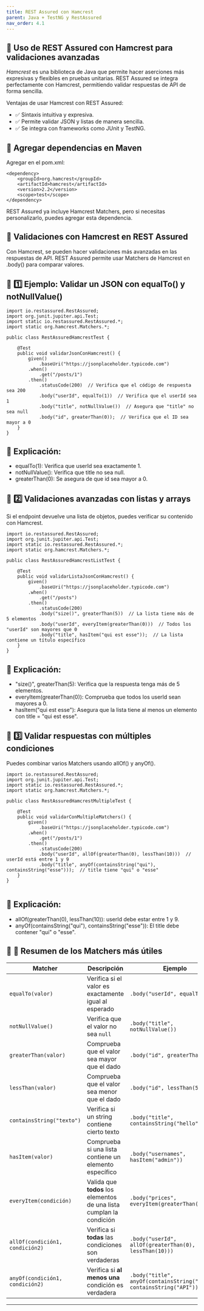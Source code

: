 ```yaml
---
title: REST Assured con Hamcrest
parent: Java + TestNG y RestAssured
nav_order: 4.1
---
```


## **🔹 Uso de REST Assured con Hamcrest para validaciones avanzadas**

*Hamcrest* es una biblioteca de Java que permite hacer aserciones más expresivas y flexibles en pruebas unitarias. REST Assured se integra perfectamente con Hamcrest, permitiendo validar respuestas de API de forma sencilla.

Ventajas de usar Hamcrest con REST Assured:
- ✅ Sintaxis intuitiva y expresiva.
- ✅ Permite validar JSON y listas de manera sencilla.
- ✅ Se integra con frameworks como JUnit y TestNG.


## **📌 Agregar dependencias en Maven**

Agregar en el pom.xml:

````
<dependency>
    <groupId>org.hamcrest</groupId>
    <artifactId>hamcrest</artifactId>
    <version>2.2</version>
    <scope>test</scope>
</dependency>

````
REST Assured ya incluye Hamcrest Matchers, pero si necesitas personalizarlo, puedes agregar esta dependencia.

## **📌 Validaciones con Hamcrest en REST Assured**

Con Hamcrest, se pueden hacer validaciones más avanzadas en las respuestas de API. REST Assured permite usar Matchers de Hamcrest en .body() para comparar valores.

## **📌 1️⃣ Ejemplo: Validar un JSON con equalTo() y notNullValue()**

```
import io.restassured.RestAssured;
import org.junit.jupiter.api.Test;
import static io.restassured.RestAssured.*;
import static org.hamcrest.Matchers.*;

public class RestAssuredHamcrestTest {
    
    @Test
    public void validarJsonConHamcrest() {
        given()
            .baseUri("https://jsonplaceholder.typicode.com")
        .when()
            .get("/posts/1")
        .then()
            .statusCode(200)  // Verifica que el código de respuesta sea 200
            .body("userId", equalTo(1))  // Verifica que el userId sea 1
            .body("title", notNullValue())  // Asegura que "title" no sea null
            .body("id", greaterThan(0));  // Verifica que el ID sea mayor a 0
    }
}
```

## **🔹 Explicación:**

- equalTo(1): Verifica que userId sea exactamente 1.
- notNullValue(): Verifica que title no sea null.
- greaterThan(0): Se asegura de que id sea mayor a 0.


## **📌 2️⃣ Validaciones avanzadas con listas y arrays**
Si el endpoint devuelve una lista de objetos, puedes verificar su contenido con Hamcrest.

```
import io.restassured.RestAssured;
import org.junit.jupiter.api.Test;
import static io.restassured.RestAssured.*;
import static org.hamcrest.Matchers.*;

public class RestAssuredHamcrestListTest {

    @Test
    public void validarListaJsonConHamcrest() {
        given()
            .baseUri("https://jsonplaceholder.typicode.com")
        .when()
            .get("/posts")
        .then()
            .statusCode(200)
            .body("size()", greaterThan(5))  // La lista tiene más de 5 elementos
            .body("userId", everyItem(greaterThan(0)))  // Todos los "userId" son mayores que 0
            .body("title", hasItem("qui est esse"));  // La lista contiene un título específico
    }
}

```
## **🔹 Explicación:**

- "size()", greaterThan(5): Verifica que la respuesta tenga más de 5 elementos.
- everyItem(greaterThan(0)): Comprueba que todos los userId sean mayores a 0.
- hasItem("qui est esse"): Asegura que la lista tiene al menos un elemento con title = "qui est esse".

## **📌 3️⃣ Validar respuestas con múltiples condiciones**
Puedes combinar varios Matchers usando allOf() y anyOf().

```
import io.restassured.RestAssured;
import org.junit.jupiter.api.Test;
import static io.restassured.RestAssured.*;
import static org.hamcrest.Matchers.*;

public class RestAssuredHamcrestMultipleTest {

    @Test
    public void validarConMultipleMatchers() {
        given()
            .baseUri("https://jsonplaceholder.typicode.com")
        .when()
            .get("/posts/1")
        .then()
            .statusCode(200)
            .body("userId", allOf(greaterThan(0), lessThan(10)))  // userId está entre 1 y 9
            .body("title", anyOf(containsString("qui"), containsString("esse")));  // title tiene "qui" o "esse"
    }
}


```

## **🔹 Explicación:**

- allOf(greaterThan(0), lessThan(10)): userId debe estar entre 1 y 9.
- anyOf(containsString("qui"), containsString("esse")): El title debe contener "qui" o "esse".

## **🔹 📌 Resumen de los Matchers más útiles**



| **Matcher** | **Descripción** | **Ejemplo** |
|------------|----------------|-------------|
| `equalTo(valor)` | Verifica si el valor es exactamente igual al esperado | `.body("userId", equalTo(1))` |
| `notNullValue()` | Verifica que el valor no sea `null` | `.body("title", notNullValue())` |
| `greaterThan(valor)` | Comprueba que el valor sea mayor que el dado | `.body("id", greaterThan(10))` |
| `lessThan(valor)` | Comprueba que el valor sea menor que el dado | `.body("id", lessThan(50))` |
| `containsString("texto")` | Verifica si un string contiene cierto texto | `.body("title", containsString("hello"))` |
| `hasItem(valor)` | Comprueba si una lista contiene un elemento específico | `.body("usernames", hasItem("admin"))` |
| `everyItem(condición)` | Valida que **todos** los elementos de una lista cumplan la condición | `.body("prices", everyItem(greaterThan(0)))` |
| `allOf(condición1, condición2)` | Verifica si **todas** las condiciones son verdaderas | `.body("userId", allOf(greaterThan(0), lessThan(10)))` |
| `anyOf(condición1, condición2)` | Verifica si **al menos una** condición es verdadera | `.body("title", anyOf(containsString("test"), containsString("API")))` |

---
